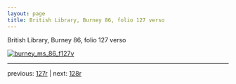 ```yaml
---
layout: page
title: British Library, Burney 86, folio 127 verso
---
```


British Library, Burney 86, folio 127 verso

[![burney_ms_86_f127v](http://www.homermultitext.org/iipsrv?IIIF=/project/homer/pyramidal/deepzoom/bl/burney86imgs/v1/burney_ms_86_f127v.tif/full/800,/0/default.jpg)](http://www.homermultitext.org/ict2/?urn=urn:cite2:bl:burney86imgs.v1:burney_ms_86_f127v) 

---

previous:  [127r](../127r/) | next: [128r](../128r/)